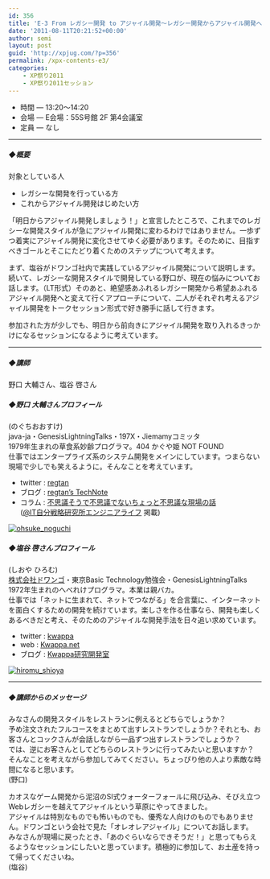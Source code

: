 ```yaml
---
id: 356
title: 'E-3 From レガシー開発 to アジャイル開発～レガシー開発からアジャイル開発へ～【講演】'
date: '2011-08-11T20:21:52+00:00'
author: semi
layout: post
guid: 'http://xpjug.com/?p=356'
permalink: /xpx-contents-e3/
categories:
    - XP祭り2011
    - XP祭り2011セッション
---
```


- 時間 — 13:20～14:20
- 会場 — E会場：55S号館 2F 第4会議室
- 定員 — なし

---

##### ◆概要

対象としている人

- レガシーな開発を行っている方
- これからアジャイル開発はじめたい方

「明日からアジャイル開発しましょう！」と宣言したところで、これまでのレガシーな開発スタイルが急にアジャイル開発に変わるわけではありません。一歩ずつ着実にアジャイル開発に変化させてゆく必要があります。そのために、目指すべきゴールとそこにたどり着くためのステップについて考えます。

まず、塩谷がドワンゴ社内で実践しているアジャイル開発について説明します。続いて、レガシーな開発スタイルで開発している野口が、現在の悩みについてお話します。（LT形式）そのあと、絶望感あふれるレガシー開発から希望あふれるアジャイル開発へと変えて行くアプローチについて、二人がそれぞれ考えるアジャイル開発をトークセッション形式で好き勝手に話して行きます。

参加された方が少しでも、明日から前向きにアジャイル開発を取り入れるきっかけになるセッションになるように考えています。

---

##### ◆講師

野口 大輔さん、塩谷 啓さん

##### ◆野口 大輔さんプロフィール

(のぐちおおすけ)  
java-ja・GenesisLightningTalks・197X・Jiemamyコミッタ  
1979年生まれの草食系妙齢プログラマ。404 かぐや姫 NOT FOUND  
仕事ではエンタープライズ系のシステム開発をメインにしています。つまらない現場で少しでも笑えるように。そんなことを考えています。

- twitter : [regtan](http://twitter.com/#!/regtan)
- ブログ : [regtan’s TechNote](http://d.hatena.ne.jp/celitan/)
- コラム : [不思議そうで不思議でないちょっと不思議な現場の話](http://el.jibun.atmarkit.co.jp/regtan/)  
    ([@IT自分戦略研究所エンジニアライフ](http://el.jibun.atmarkit.co.jp/index.html) 掲載)

[![](http://xpjug.com/wp-content/uploads/2011/08/ohsuke_noguchi-150x150.jpg "ohsuke_noguchi")](http://xpjug.com/wp-content/uploads/2011/08/ohsuke_noguchi.jpg)

##### ◆塩谷 啓さんプロフィール

(しおや ひろむ)  
[株式会社ドワンゴ](http://info.dwango.co.jp/)・東京Basic Technology勉強会・GenesisLightningTalks  
1972年生まれのへべれけプログラマ。本業は親バカ。  
仕事では「ネットに生まれて、ネットでつながる」を合言葉に、インターネットを面白くするための開発を続けています。楽しさを作る仕事なら、開発も楽しくあるべきだと考え、そのためのアジャイルな開発手法を日々追い求めています。

- twitter : [kwappa](http://twitter.com/#!/kwappa)
- web : [Kwappa.net](http://www.kwappa.net/)
- ブログ : [Kwappa研究開発室](http://randd.kwappa.net/)

[![](http://xpjug.com/wp-content/uploads/2011/08/hiromu_shioya.gif "hiromu_shioya")](http://xpjug.com/wp-content/uploads/2011/08/hiromu_shioya.gif)

---

##### ◆講師からのメッセージ

みなさんの開発スタイルをレストランに例えるとどちらでしょうか？  
予め注文されたフルコースをまとめて出すレストランでしょうか？それとも、お客さんとコックさんが会話しながら一品ずつ出すレストランでしょうか？  
では、逆にお客さんとしてどちらのレストランに行ってみたいと思いますか？  
そんなことを考えながら参加してみてください。ちょっぴり他の人より素敵な時間になると思います。  
(野口)

カオスなゲーム開発から泥沼のSI式ウォーターフォールに飛び込み、そびえ立つWebレガシーを越えてアジャイルという草原にやってきました。  
アジャイルは特別なものでも怖いものでも、優秀な人向けのものでもありません。ドワンゴという会社で見た「オレオレアジャイル」についてお話します。  
みなさんが現場に戻ったとき、「あのぐらいならできそうだ！」と思ってもらえるようなセッションにしたいと思っています。積極的に参加して、お土産を持って帰ってくださいね。  
(塩谷)